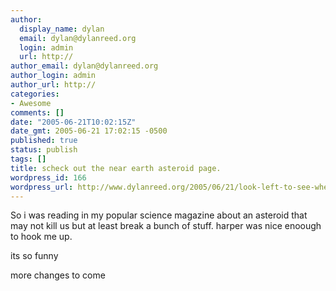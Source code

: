 ```yaml
---
author:
  display_name: dylan
  email: dylan@dylanreed.org
  login: admin
  url: http://
author_email: dylan@dylanreed.org
author_login: admin
author_url: http://
categories:
- Awesome
comments: []
date: "2005-06-21T10:02:15Z"
date_gmt: 2005-06-21 17:02:15 -0500
published: true
status: publish
tags: []
title: scheck out the near earth asteroid page.
wordpress_id: 166
wordpress_url: http://www.dylanreed.org/2005/06/21/look-left-to-see-when-we-all-die/
---
```


So i was reading in my popular science magazine about an asteroid that may not kill us but at least break a bunch of stuff. harper was nice enoough to hook me up.

its so funny

more changes to come
